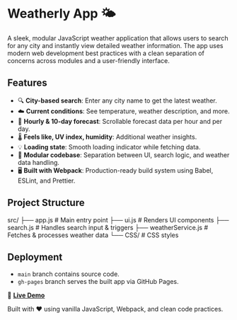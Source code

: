 # Weatherly App 🌤️

A sleek, modular JavaScript weather application that allows users to search for any city and instantly view detailed weather information. The app uses modern web development best practices with a clean separation of concerns across modules and a user-friendly interface.

## Features

- 🔍 **City-based search**: Enter any city name to get the latest weather.
- ☁️ **Current conditions**: See temperature, weather description, and more.
- 📆 **Hourly & 10-day forecast**: Scrollable forecast data per hour and per day.
- 🌡️ **Feels like, UV index, humidity**: Additional weather insights.
- 💡 **Loading state**: Smooth loading indicator while fetching data.
- 🧩 **Modular codebase**: Separation between UI, search logic, and weather data handling.
- 🖥️ **Built with Webpack**: Production-ready build system using Babel, ESLint, and Prettier.

## Project Structure

src/
├── app.js # Main entry point
├── ui.js # Renders UI components
├── search.js # Handles search input & triggers
├── weatherService.js # Fetches & processes weather data
└── CSS/ # CSS styles

## Deployment

- `main` branch contains source code.
- `gh-pages` branch serves the built app via GitHub Pages.

🔗 [**Live Demo**](https://musab-od.github.io/weatherly.io/)

Built with ❤️ using vanilla JavaScript, Webpack, and clean code practices.
